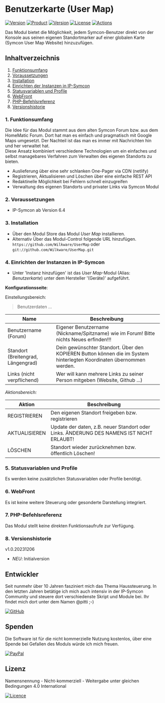 # Benutzerkarte (User Map)

[![Version](https://img.shields.io/badge/Symcon-PHP--Modul-red.svg)](https://www.symcon.de/service/dokumentation/entwicklerbereich/sdk-tools/sdk-php/)
[![Product](https://img.shields.io/badge/Symcon%20Version-6.4%20%3E-blue.svg)](https://www.symcon.de/produkt/)
[![Version](https://img.shields.io/badge/Modul%20Version-1.0.20231206-orange.svg)](https://github.com/Wilkware/UserMap)
[![License](https://img.shields.io/badge/License-CC%20BY--NC--SA%204.0-green.svg)](https://creativecommons.org/licenses/by-nc-sa/4.0/)
[![Actions](https://github.com/Wilkware/UserMap/workflows/Check%20Style/badge.svg)](https://github.com/Wilkware/UserMap/actions)

Das Modul bietet die Möglichkeit, jedem Symcon-Benutzer direkt von der Konsole aus seinen eigenen Standortmarker auf einer globalen Karte (Symcon User Map Website) hinzuzufügen.  

## Inhaltverzeichnis

1. [Funktionsumfang](#user-content-1-funktionsumfang)
2. [Voraussetzungen](#user-content-2-voraussetzungen)
3. [Installation](#user-content-3-installation)
4. [Einrichten der Instanzen in IP-Symcon](#user-content-4-einrichten-der-instanzen-in-ip-symcon)
5. [Statusvariablen und Profile](#user-content-5-statusvariablen-und-profile)
6. [WebFront](#user-content-6-webfront)
7. [PHP-Befehlsreferenz](#user-content-7-php-befehlsreferenz)
8. [Versionshistorie](#user-content-8-versionshistorie)

### 1. Funktionsumfang

Die Idee für das Modul stammt aus dem alten Symcon Forum bzw. aus dem HomeMatic Forum. Dort hat man es einfach und pragmatisch mit Google Maps umgesetzt. Der Nachteil ist das man es immer mit Nachrichten hin und her verwaltet hat.  
Diese Ansatz kombiniert verschiedene Technologien um ein einfaches und selbst managebares Verfahren zum Verwalten des eigenen Standorts zu bieten.  

* Auslieferung über eine sehr schlanken One-Pager via CDN (netlify)
* Registrieren, Aktualisieren und Löschen über eine einfache REST API
* Redaktinelle Möglichkeit bei Fehlern schnell einzugreifen
* Verwaltung des eigenen Standorts und privater Links via Symcon Modul

### 2. Voraussetzungen

* IP-Symcon ab Version 6.4

### 3. Installation

* Über den Modul Store das Modul _User Map_ installieren.
* Alternativ Über das Modul-Control folgende URL hinzufügen.  
`https://github.com/Wilkware/UserMap` oder `git://github.com/Wilkware/UserMap.git`

### 4. Einrichten der Instanzen in IP-Symcon

* Unter 'Instanz hinzufügen' ist das _User Map_-Modul (Alias: _Benutzerkarte_) unter dem Hersteller '(Geräte)' aufgeführt.

__Konfigurationsseite__:

Einstellungsbereich:

> Benutzerdaten ...

Name                               | Beschreibung
---------------------------------- | -----------------------------------------------------------------
Benutzername (Forum)               | Eigener Benutzername (Nickname/Spitzname) wie im Forum! Bitte nichts Neues erfinden!!!
Standort (Breitengrad, Längengrad) | Dein gewünschter Standort. Über den KOPIEREN Button können die im System hinterlegten Koordinaten übernommen werden.
Links (nicht verpflichend)         | Wer will kann mehrere Links zu seiner Person mitgeben (Website, Github ...)

_Aktionsbereich:_

Aktion                  | Beschreibung
----------------------- | ---------------------------------
REGISTRIEREN            | Den eigenen Standort freigeben bzw. registrieren
AKTUALISIEREN           | Update der daten, z.B. neuer Standort oder Links. ÄNDERUNG DES NAMENS IST NICHT ERLAUBT!
LÖSCHEN                 | Standort wieder zurücknehmen bzw. öffentlich Löschen!

### 5. Statusvariablen und Profile

Es werden keine zusätzlichen Statusvariablen oder Profile benötigt.

### 6. WebFront

Es ist keine weitere Steuerung oder gesonderte Darstellung integriert.

### 7. PHP-Befehlsreferenz

Das Modul stellt keine direkten Funktionsaufrufe zur Verfügung.

### 8. Versionshistorie

v1.0.20231206

* _NEU_: Initialversion

## Entwickler

Seit nunmehr über 10 Jahren fasziniert mich das Thema Haussteuerung. In den letzten Jahren betätige ich mich auch intensiv in der IP-Symcon Community und steuere dort verschiedenste Skript und Module bei. Ihr findet mich dort unter dem Namen @pitti ;-)

[![GitHub](https://img.shields.io/badge/GitHub-@wilkware-181717.svg?style=for-the-badge&logo=github)](https://wilkware.github.io/)

## Spenden

Die Software ist für die nicht kommerzielle Nutzung kostenlos, über eine Spende bei Gefallen des Moduls würde ich mich freuen.

[![PayPal](https://img.shields.io/badge/PayPal-spenden-00457C.svg?style=for-the-badge&logo=paypal)](https://www.paypal.com/cgi-bin/webscr?cmd=_s-xclick&hosted_button_id=8816166)

## Lizenz

Namensnennung - Nicht-kommerziell - Weitergabe unter gleichen Bedingungen 4.0 International

[![Licence](https://img.shields.io/badge/License-CC_BY--NC--SA_4.0-EF9421.svg?style=for-the-badge&logo=creativecommons)](https://creativecommons.org/licenses/by-nc-sa/4.0/)
